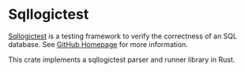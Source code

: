 # Sqllogictest

[Sqllogictest][Sqllogictest] is a testing framework to verify the correctness of an SQL database.
See [GitHub Homepage](https://github.com/risinglightdb/sqllogictest-rs/) for more information.

This crate implements a sqllogictest parser and runner library in Rust.

[Sqllogictest]: https://www.sqlite.org/sqllogictest/doc/trunk/about.wiki
